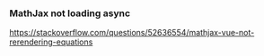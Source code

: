 ### MathJax not loading async
https://stackoverflow.com/questions/52636554/mathjax-vue-not-rerendering-equations

